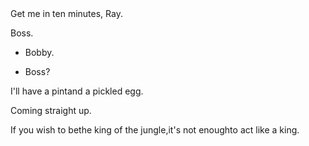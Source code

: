 <div class="entry">Get me in ten minutes, Ray.

Boss.

- Bobby.

- Boss?

I'll have a pintand a pickled egg.

Coming straight up.

If you wish to bethe king of the jungle,it's not enoughto act like a king.

